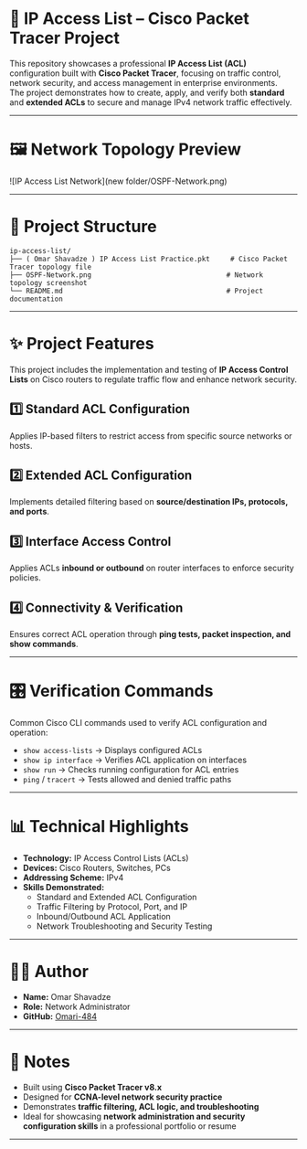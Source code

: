 # 🔐 IP Access List – Cisco Packet Tracer Project

This repository showcases a professional **IP Access List (ACL)** configuration built with **Cisco Packet Tracer**, focusing on traffic control, network security, and access management in enterprise environments.  
The project demonstrates how to create, apply, and verify both **standard** and **extended ACLs** to secure and manage IPv4 network traffic effectively.

---

# 🖼️ Network Topology Preview

![IP Access List Network](new folder/OSPF-Network.png)

---

# 📁 Project Structure

```
ip-access-list/
├── ( Omar Shavadze ) IP Access List Practice.pkt     # Cisco Packet Tracer topology file
├── OSPF-Network.png                                 # Network topology screenshot
└── README.md                                        # Project documentation
```

---

# ✨ Project Features

This project includes the implementation and testing of **IP Access Control Lists** on Cisco routers to regulate traffic flow and enhance network security.

## 1️⃣ Standard ACL Configuration  
Applies IP-based filters to restrict access from specific source networks or hosts.

## 2️⃣ Extended ACL Configuration  
Implements detailed filtering based on **source/destination IPs, protocols, and ports**.

## 3️⃣ Interface Access Control  
Applies ACLs **inbound or outbound** on router interfaces to enforce security policies.

## 4️⃣ Connectivity & Verification  
Ensures correct ACL operation through **ping tests, packet inspection, and show commands**.

---

# 🎛️ Verification Commands

Common Cisco CLI commands used to verify ACL configuration and operation:

- `show access-lists` → Displays configured ACLs  
- `show ip interface` → Verifies ACL application on interfaces  
- `show run` → Checks running configuration for ACL entries  
- `ping` / `tracert` → Tests allowed and denied traffic paths  

---

# 📊 Technical Highlights

- **Technology:** IP Access Control Lists (ACLs)  
- **Devices:** Cisco Routers, Switches, PCs  
- **Addressing Scheme:** IPv4  
- **Skills Demonstrated:**  
  - Standard and Extended ACL Configuration  
  - Traffic Filtering by Protocol, Port, and IP  
  - Inbound/Outbound ACL Application  
  - Network Troubleshooting and Security Testing  

---


# 🙋‍♂️ Author

- **Name:** Omar Shavadze  
- **Role:** Network Administrator  
- **GitHub:** [Omari-484](https://github.com/Omari-484)

---

# 📌 Notes

- Built using **Cisco Packet Tracer v8.x**  
- Designed for **CCNA-level network security practice**  
- Demonstrates **traffic filtering, ACL logic, and troubleshooting**  
- Ideal for showcasing **network administration and security configuration skills** in a professional portfolio or resume  

---
